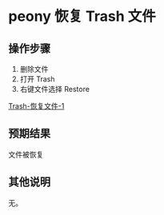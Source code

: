 # peony 恢复 Trash 文件

## 操作步骤

1. 删除文件
2. 打开 Trash
3. 右键文件选择 Restore

[Trash-恢复文件-1](./img/Trash-恢复文件-1.png)

## 预期结果
文件被恢复

## 其他说明
无。
